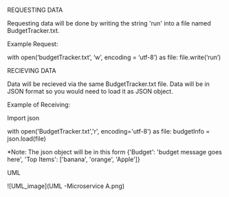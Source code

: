 REQUESTING DATA

Requesting data will be done by writing the string 'run' into a file named BudgetTracker.txt. 

Example Request:

  with open(‘budgetTracker.txt’, ‘w’, encoding = ‘utf-8’) as file:
           file.write(‘run’)


RECIEVING DATA

Data will be recieved via the same BudgetTracker.txt file. Data will be in JSON format so you would need
to load it as JSON object. 

Example of Receiving:

Import json

  with open('BudgetTracker.txt','r', encoding='utf-8') as file:
        budgetInfo = json.load(file)

*Note: The json object will be in this form
{'Budget': 'budget message goes here', 'Top Items': ['banana', 'orange', 'Apple']}

UML

![UML_image](UML -Microservice A.png)










